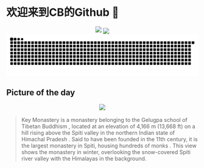 
# 欢迎来到CB的Github 👋

<div align="center">
  <img height="137px" src="https://github-readme-stats.vercel.app/api?username=SuperCB&show_icons=true&theme=radical" />
   <img align="center" src="https://github-readme-stats.vercel.app/api/top-langs/?username=SuperCB&hide=javascript,html,cmake,tex&layout=compact&theme=swift" />
 
</div>


<div align="center">
    <img src="./contribution-snake/github-contribution-grid-snake.svg" />
</div>



## Picture of the day
<div align="center">
  <img width=400px src="https://upload.wikimedia.org/wikipedia/commons/thumb/f/f5/Kee_monastery_Spiti_Valley_%28edited%29.jpg/825px-Kee_monastery_Spiti_Valley_%28edited%29.jpg" />
</div>

>Key Monastery  is a monastery belonging to the  Gelugpa  school of  Tibetan Buddhism , located at an elevation of 4,166 m (13,668 ft) on a hill rising above the  Spiti  valley in the northern Indian state of  Himachal Pradesh . Said to have been founded in the 11th century, it is the largest monastery in Spiti, housing hundreds of  monks . This view shows the monastery in winter, overlooking the snow-covered Spiti river valley with the Himalayas in the background.


